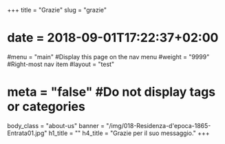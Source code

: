 +++
title = "Grazie"
slug = "grazie"
# date = 2018-09-01T17:22:37+02:00
#menu = "main" #Display this page on the nav menu
#weight = "9999" #Right-most nav item
#layout = "test"
# meta = "false" #Do not display tags or categories
body_class = "about-us"
banner = "/img/018-Residenza-d'epoca-1865-Entrata01.jpg"
h1_title = ""
h4_title = "Grazie per il suo messaggio."
+++
